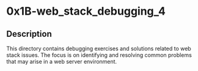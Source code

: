 # 0x1B-web_stack_debugging_4
## Description

This directory contains debugging exercises and solutions related to web stack issues. The focus is on identifying and resolving common problems that may arise in a web server environment.
